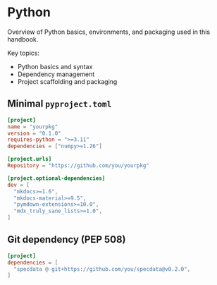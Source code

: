 # Python

Overview of Python basics, environments, and packaging used in this handbook.

Key topics:
- Python basics and syntax
- Dependency management
- Project scaffolding and packaging

## Minimal `pyproject.toml`
````toml
[project]
name = "yourpkg"
version = "0.1.0"
requires-python = ">=3.11"
dependencies = ["numpy>=1.26"]

[project.urls]
Repository = "https://github.com/you/yourpkg"

[project.optional-dependencies]
dev = [
  "mkdocs>=1.6",
  "mkdocs-material>=9.5",
  "pymdown-extensions>=10.0",
  "mdx_truly_sane_lists>=1.0",
]
````

## Git dependency (PEP 508)
````toml
[project]
dependencies = [
  "specdata @ git+https://github.com/you/specdata@v0.2.0",
]
````


